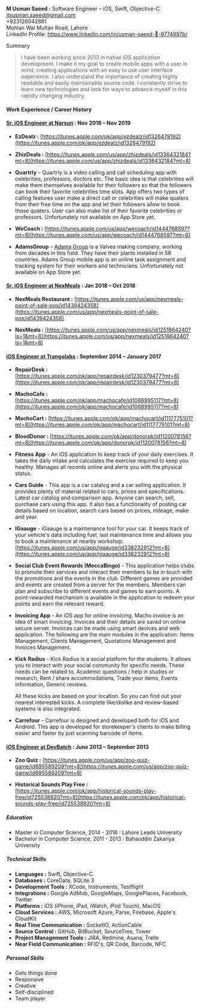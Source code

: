 **M Usman Saeed :** Software Engineer – iOS, Swift, Objective-C  
<itsusman.saeed@gmail.com>      
+923126042881  Mohlan Wal Multan Road, Lahore  
LinkedIn Profile:
<https://www.linkedin.com/in/usman-saeed--9774997b/>

Summary

> I have been working since 2013 in native iOS application development. I make it my goal to create mobile apps with a user in mind, creating applications with an easy to use user interface experience. I also understand the importance of creating highly readable and easily maintainable source code. I constantly strive to learn new technologies and look for ways to advance myself in this rapidly changing industry.


#### **Work Experience / Career History**

#### [Sr. iOS Engineer at Narsun](https://www.nexmeals.com) : Nov 2018 –  Nov 2019


* **EzDealz :** [https://itunes.apple.com/pk/app/ezdealz/id1326479192](https://itunes.apple.com/pk/app/ezdealz/id1326479192) 

* **ZhizDeals :** [https://itunes.apple.com/us/app/zhizdeals/id1336432184?mt=8](https://itunes.apple.com/us/app/zhizdeals/id1336432184?mt=8) 

* **Quartrly** – Quartrly is a video calling and call scheduling app with celebrities, professors, doctors etc. The basic idea is that celebrities will make them themselves available for their followers so that the followers can book their favorite celebrities time slots. App offers two types of calling features user make a direct call or celebrities will make quaters from their free time on the app and let their followers allow to book those quaters. User can also make list of their favorite celebrities or professors. Unfortunately not available on App Store yet.

* **WeCoach :** [https://itunes.apple.com/us/app/wecoach/id1444768597?mt=8](https://itunes.apple.com/us/app/wecoach/id1444768597?mt=8) 

* **AdamsGroup** –  [Adams Group](https://adams-armaturen.de/wp/home) is a Valves making company, working from decades in this field. They have their plants installed in 56 countries. Adams Group mobile app is an online task assignment and tracking system for their workers and technicians. Unfortunately not available on App Store yet.


#### [Sr. iOS Engineer at NexMeals](https://www.nexmeals.com) : Jan 2018 – Oct 2018

* **NexMeals Restaurant :** [https://itunes.apple.com/us/app/nexmeals-point-of-sale-pos/id1439424358](https://itunes.apple.com/us/app/nexmeals-point-of-sale-pos/id1439424358)


* **NexMeals :** [https://itunes.apple.com/us/app/nexmeals/id1251864240?ls=1&mt=8](https://itunes.apple.com/us/app/nexmeals/id1251864240?ls=1&mt=8)


<!-- <br/>
 
#### [iOS Engineer at TxLabz](https://txlabz.com) : March 2017 – June 2017


* **Rapporr**  
[https://itunes.apple.com/us/app/rapporr/id973794211?mt=8](https://itunes.apple.com/us/app/rapporr/id973794211?mt=8)-->

#### [iOS Engineer at Trangolabs](http://trangolabs.com) : September 2014 – January 2017

* **RepairDesk :** [https://itunes.apple.com/pk/app/repairdesk/id1230379477?mt=8](https://itunes.apple.com/pk/app/repairdesk/id1230379477?mt=8)

* **MachoCafe :** [https://itunes.apple.com/pk/app/machocafe/id1068995117?mt=8](https://itunes.apple.com/pk/app/machocafe/id1068995117?mt=8)

* **MachoCart :** [https://itunes.apple.com/pk/app/machocart/id1117775101?mt=8](https://itunes.apple.com/pk/app/machocart/id1117775101?mt=8)

* **BloodDonor :** [https://itunes.apple.com/pk/app/donorpk/id1120078156?mt=8](https://itunes.apple.com/pk/app/donorpk/id1120078156?mt=8)

* **Fitness App** - An iOS application to keep track of your daily exercises. It takes the daily intake and calculates the exercise required to keep you healthy. Manages all records online and alerts you with the physical status.

* **Cars Guide** - This app is a car catalog and a car selling application. It provides plenty of material related to cars, prices and specifications. Latest car catalog and comparison app. Anyone can search, sell, purchase cars using this app. It also has a functionality of posting car details based on location, search cars based on prices, mileage, make and year.

* **IGaauge** - iGaauge is a maintenance tool for your car. It keeps track of your vehicle's data including fuel, last maintenance time and allows you to book a maintenance at nearby workshop.  
 [https://itunes.apple.com/us/app/igaauge/id338232912?mt=8](https://itunes.apple.com/us/app/igaauge/id338232912?mt=8)

* **Social Club Event Rewards (MeccaBingo)** - This application helps clubs to promote their services and interact their members to be in touch with the promotions and the events in the club.
Different games are provided and events are created from a server for the members. Members can plan and subscribe to different events and games to earn points.
A point-rewarded mechanism is available in the application to redeem your points and earn the relevant reward.

* **Invoicing App** - An iOS app for online invoicing. Macho invoice is an idea of smart invoicing. Invoices
and their details are saved on online secure server. Invoices can be made using smart devices and web application.
The following are the main modules in the application: Items Management, Clients Management, Quotations Management and Invoices Management.

<!-- <br/>
 <br/>
 <br/>
 <br/>
 <br/>
-->
 
* **Kick Radius** - Kick Radius is a social platform for the students. It allows you to interact with your social community for specific needs. These needs can be related to, Academic questions / help in studies or research, Rent / share accommodations, Trade your items, Events information, Generic reviews.
 
	All these kicks are based on your location. So you can find out your nearest interested kicks. A complete like/dislike and review-based systems is also integrated.

* **Carrefour** - Carrefour is designed and developed both for iOS and Android. This app is developed for storekeeper's clients to make billing easier and faster by just scanning barcode of items.

#### [iOS Engineer at DevBatch](https://www.devbatch.com) :   June 2013 – September 2013

* **Zoo Quiz :** [https://itunes.apple.com/us/app/zoo-quiz-game/id695589209?mt=8](https://itunes.apple.com/us/app/zoo-quiz-game/id695589209?mt=8)

* **Historical Sounds Play Free :** [https://itunes.apple.com/pk/app/historical-sounds-play-free/id725538920?mt=8](https://itunes.apple.com/pk/app/historical-sounds-play-free/id725538920?mt=8)

##### **Education**

* Master in Computer Science, 2014 - 2016 : Lahore Leads University
* Bachelor in Computer Science, 2011 - 2013 : Bahauddin Zakariya University

##### **Technical Skills**

* **Languages :** Swift, Objective-C
* **Databases :** CoreData, SQLite 3
* **Development Tools :** XCode, Instruments, Testflight
* **Integrations :** Google AdMob, GoogleMaps, GooglePlaces, Facebook, Twitter
* **Platforms :** iOS (iPhone, iPad, iWatch, iPod Touch), MacOS
* **Cloud Services :** AWS, Microsoft Azure, Parse, Firebase, Apple's CloudKit
* **Real Time Communication :** SocketIO, ActionCable
* **Source Control :** GitHub, BitBucket, SourceTree, Tower
* **Project Management Tools :** JIRA, Redmine, Asana, Trello
* **Near Field Communication :** RFID's, QR Code, Barcode, NFC

##### **Personal Skills**

* Gets things done
* Responsive
* Creative
* Self-disciplined
* Team player